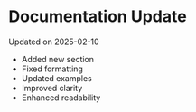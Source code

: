 # Documentation Update

Updated on 2025-02-10

- Added new section
- Fixed formatting
- Updated examples
- Improved clarity
- Enhanced readability